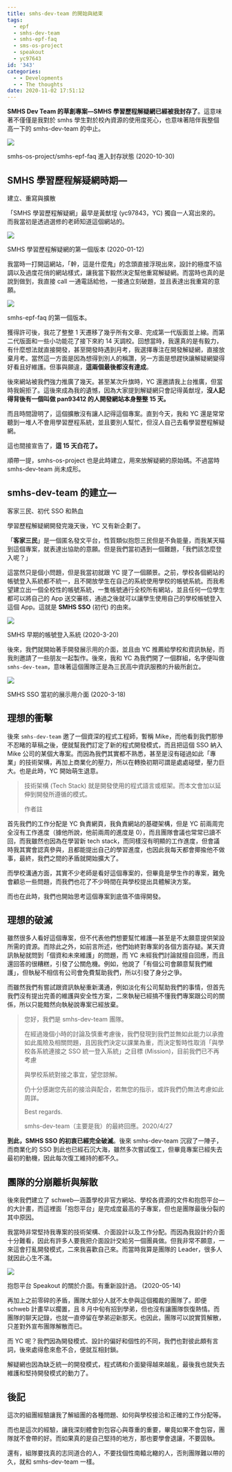 ```yaml
---
title: smhs-dev-team 的開始與結束
tags:
  - epf
  - smhs-dev-team
  - smhs-epf-faq
  - sms-os-project
  - speakout
  - yc97643
id: '343'
categories:
  - - Developments
  - - The thoughts
date: 2020-11-02 17:51:12
---
```


**SMHS Dev Team 的草創專案—SMHS 學習歷程解疑網已經被我封存了**。這意味著不僅僅是我對於 smhs 學生對於校內資源的使用度死心，也意味著陪伴我整個高一下的 smhs-dev-team 的中止。

![](https://blog.pan93.tk/wp-content/uploads/2020/10/image-11-1024x218.png)

smhs-os-project/smhs-epf-faq 進入封存狀態 (2020-10-30)
<!-- more -->
## SMHS 學習歷程解疑網時期—  
建立、重寫與擴散

「SMHS 學習歷程解疑網」最早是黃猷埕 (yc97843，YC) 獨自一人寫出來的。而我當初是透過選修的老師知道這個網站的。

![](https://blog.pan93.tk/wp-content/uploads/2020/10/image-12-1024x576.png)

SMHS 學習歷程解疑網的第一個版本 (2020-01-12)

我當時一打開這網站，「幹，這是什麼鬼」的念頭直接浮現出來，設計的極度不協調以及過度花俏的網站樣式，讓我當下毅然決定幫他重寫解疑網。而當時也真的是說到做到，我直接 call 一通電話給他，一接通立刻破題，並且表達出我重寫的意願。

![](https://blog.pan93.tk/wp-content/uploads/2020/10/image-14.png)

smhs-epf-faq 的第一個版本。

獲得許可後，我花了整整 1 天遷移了幾乎所有文章、完成第一代版面並上線。而第二代版面和一些小功能花了接下來約 14 天調校。回想當時，我還真的是有毅力，有什麼想法就直接開發，甚至開發時遇到月考，我選擇專注在開發解疑網，直接放棄月考。當然這一方面是因為想得到別人的稱讚，另一方面是想趕快讓解疑網變得好看且好維護。但事與願違，**這兩個最後都沒有達成**。

後來網站被我們強力推廣了幾天。甚至某次升旗時，YC 還邀請我上台推廣，但當時我婉拒了。這後來成為我的遺憾，因為大家提到解疑網只會記得黃猷埕，**沒人記得背後有一個叫做 pan93412 的人開發網站本身整整 15 天。**

而且時間證明了，這個擴散沒有讓人記得這個專案。直到今天，我和 YC 還是常常聽到一堆人不會用學習歷程系統，並且要別人幫忙，但沒人自己去看學習歷程解疑網。

這也間接宣告了，**這 15 天白花了。**

順帶一提，smhs-os-project 也是此時建立，用來放解疑網的原始碼。不過當時 smhs-dev-team 尚未成形。

## smhs-dev-team 的建立—  
客家三民、初代 SSO 和熱血

學習歷程解疑網開發完幾天後，YC 又有新企劃了。

「**客家三民**」是一個匿名發文平台，性質類似抱怨三民但是不負能量，而我某天瞄到這個專案，就表達出協助的意願。但是我們當初遇到一個難題，「我們該怎麼登入呢？」

這當然只是個小問題，但是我當初就跟 YC 提了一個願景。之前，學校各個網站的帳號登入系統都不統一，且不開放學生在自己的系統使用學校的帳號系統。而我希望建立出一個全校性的帳號系統，一隻帳號通行全校所有網站，並且任何一位學生都可以將自己的 App 送交審核，通過之後就可以讓學生使用自己的學校帳號登入這個 App。這就是 **SMHS SSO** (初代) 的由來。

![](https://blog.pan93.tk/wp-content/uploads/2020/10/IMG_20201031_162606_886-1024x582.jpg)

SMHS 早期的帳號登入系統 (2020-3-20)

後來，我們就開始著手開發展示用的介面，並且由 YC 推薦給學校和資訊執秘，而我則邀請了一些朋友一起製作。後來，我和 YC 為我們開了一個群組，名字便叫做 `smhs-dev-team`，意味著這個團隊正是為三民高中資訊服務的升級所創立。

![](https://blog.pan93.tk/wp-content/uploads/2020/10/IMG_20201031_162439_317-1024x486.jpg)

SMHS SSO 當初的展示用介面 (2020-3-18)

## 理想的衝擊

後來 `smhs-dev-team` 邀了一個資深的程式工程師，暫稱 Mike，而他看到我們那慘不忍睹的草稿之後，便就幫我們訂定了新的程式開發模式，而且把這個 SSO 納入 Mike 公司的某個大專案。而因為我們其實都不熟悉，甚至是沒有碰過如此「專業」的技術架構，再加上商業化的壓力，所以在轉換初期可謂是處處碰壁，壓力巨大。也是此時，YC 開始萌生退意。

> 技術架構 (Tech Stack) 就是開發使用的程式語言或框架。而本文會加以延伸到開發所遵循的模式。
> 
> 作者註

首先我們的工作分配是 YC 負責網頁，我負責網站的基礎架構，但是 YC 前兩周完全沒有工作進度（據他所說，他前兩周的進度是 0），而且團隊會議也常常已讀不回，而我雖然也因為在學習新 tech stack，而同樣沒有明顯的工作進度，但會議時我其實會認真參與，且都能提出自己的學習進度，也因此我每天都會揶揄他不做事，最終，我們之間的矛盾就開始擴大了。

而學校溝通方面，其實不少老師是看好這個專案的，但畢竟是學生作的專案，難免會顧忌一些問題，而我們也花了不少時間在與學校提出具體解決方案。

而也在此時，我們也開始思考這個專案到底值不值得開發。

## 理想的破滅

雖然很多人看好這個專案，但不代表他們想要幫忙維護—甚至是不太願意提供架設所需的資源。而除此之外，如前言所述，他們始終對專案的各個方面存疑。某天資訊執秘就問到「個資和未來維護」的問題，而 YC 未經我們討論就擅自回應，而且還回答的很糟糕，引發了公關危機。例如，他說了「有個公司會願意幫我們維護」，但執秘不相信有公司會免費幫助我們，所以引發了身分之爭。

而雖然我們有嘗試跟資訊執秘重新溝通，例如淡化有公司幫助我們的事情，但首先我們沒有提出完善的維護與安全性方案，二來執秘已經搞不懂我們專案跟公司的關係，所以只能黯然向執秘說專案已經放棄。

> 您好，我們是 smhs-dev-team 團隊。
> 
> 在經過幾個小時的討論及慎重考慮後，我們發現到我們並無如此能力以承擔如此風險及相關問題，且因我們決定以課業為重，而決定暫時性取消「與學校各系統連接之 SSO 統一登入系統」之目標 (Mission)，目前我們已不再考慮
> 
> 與學校系統對接之事宜，望您諒解。
> 
> 仍十分感謝您先前的接洽與配合，若無您的指示，或許我們仍無法考慮如此周詳。
> 
> Best regards.
> 
> smhs-dev-team（主要是我）的最終回應。2020/4/27

**到此，SMHS SSO 的初衷已經完全破滅**。後來 smhs-dev-team 沉寂了一陣子，而商業化的 SSO 到此也已經石沉大海，雖然多次嘗試復工，但畢竟專案已經失去最初的動機，因此每次復工維持的都不久。

## 團隊的分崩離析與解散

後來我們建立了 schweb—涵蓋學校非官方網站、學校各資源的文件和抱怨平台—的大計畫，而這裡面「抱怨平台」是完成度最高的子專案，但也是團隊最後分裂的其中原因。

我當時非常堅持我專案的技術架構、介面設計以及工作分配。而因為我設計的介面十分難看，因此有許多人要我把介面設計交給另一個團員做。但我非常不願意，一來這會打亂開發模式，二來我喜歡自己來。而當時我算是團隊的 Leader，很多人就因此心生不滿。

![](https://blog.pan93.tk/wp-content/uploads/2020/11/IMG_20201102_174749_954-1024x802.jpg)

抱怨平台 Speakout 的關於介面。有重新設計過。 (2020-05-14)

再加上之前零碎的矛盾，團隊大部分人就不太參與這個獨裁的團隊了。即便 schweb 計畫早以擱置，且 8 月中旬有招到學弟，但也沒有讓團隊恢復熱情。而團隊的聊天記錄，也就一直停留在學弟迎新那天。也因此，團隊可以說實質解散，只差對外宣布團隊解散而已。

而 YC 呢？我們因為開發模式、設計的偏好和個性的不同，我們也對彼此頗有言詞，後來處得愈來愈不合，便就互相封鎖。

解疑網也因為缺乏統一的開發模式，程式碼和介面變得越來越亂，最後我也就失去維護和堅持開發模式的動力了。

## 後記

這次的組團經驗讓我了解組團的各種問題、如何與學校接洽和正確的工作分配等。

而也是這次的經驗，讓我深刻體會到包容心與尊重的重要，畢竟如果不會包容，團隊就不會帶的好。而如果真的是自己堅持的地方，那也要學會退讓，不要固執。

還有，組隊要找真的志同道合的人，不要找個性南轅北轍的人，否則團隊難以帶的久，就和 smhs-dev-team 一樣。